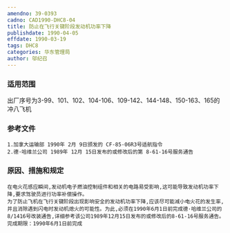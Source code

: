 ```yaml
---
amendno: 39-0393
cadno: CAD1990-DHC8-04
title: 防止在飞行关键阶段发动机功率下降
publishdate: 1990-04-05
effdate: 1990-03-19
tags: DHC8
categories: 华东管理局
author: 邬纪召
---
```


### 适用范围 
出厂序号为3-99、101、102、104-106、109-142、144-148、150-163、165的冲八飞机

### 参考文件
    1.加拿大运输部 1990年 2月 9日颁发的 CF-85-06R3号适航指令
    2.德·哈维兰公司 1989年 12月 15日发布的或修改后的第 8-61-16号服务通告

### 原因、措施和规定 
    在电火花感应瞬间,发动机电子燃油控制组件和相关的电路易受影响,这可能导致发动机功率下降,要求驾驶员进行功率补偿操作。 
    为了防止飞机在飞行关键阶段出现影响安全的发动机功率下降,应该尽可能减小电火花的发生率,并且消除遇到闪电时发动机熄火的可能性。为此,必须在1990年6月1日前完成德·哈维兰公司的8/1416号改装通告,详细参考该公司1989年12月15日发布的或修改后的8-61-16号服务通告。 
    完成期限：1990年6月1日前完成

